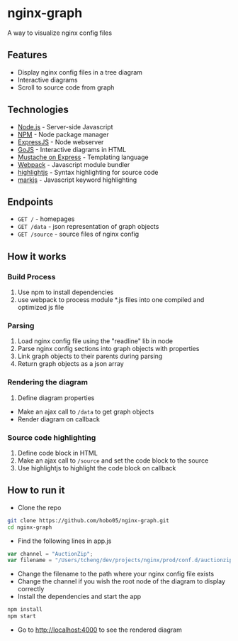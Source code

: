 # nginx-graph
A way to visualize nginx config files

## Features
* Display nginx config files in a tree diagram
* Interactive diagrams
* Scroll to source code from graph

## Technologies
* [Node.js](https://nodejs.org) - Server-side Javascript
* [NPM](https://www.npmjs.com/) - Node package manager
* [ExpressJS](http://expressjs.com/) - Node webserver
* [GoJS](http://gojs.net/) - Interactive diagrams in HTML
* [Mustache on Express](https://www.npmjs.com/package/mustache-express) - Templating language
* [Webpack](http://webpack.github.io/docs/) - Javascript module bundler
* [highlightjs](https://highlightjs.org/) - Syntax highlighting for source code
* [markjs](https://markjs.io/) - Javascript keyword highlighting

## Endpoints

* `GET /` - homepages
* `GET /data` - json representation of graph objects
* `GET /source` - source files of nginx config

## How it works

### Build Process
1. Use npm to install dependencies
2. use webpack to process module *.js files into one compiled and optimized js file

### Parsing
1. Load nginx config file using the "readline" lib in node
2. Parse nginx config sections into graph objects with properties
3. Link graph objects to their parents during parsing
4. Return graph objects as a json array

### Rendering the diagram
1. Define diagram properties
* Make an ajax call to `/data` to get graph objects
* Render diagram on callback

### Source code highlighting
1. Define code block in HTML
2. Make an ajax call to `/source` and set the code block to the source
3. Use highlightjs to highlight the code block on callback

## How to run it
* Clone the repo
```bash
git clone https://github.com/hobo05/nginx-graph.git
cd nginx-graph
```
* Find the following lines in app.js
```javascript
var channel = "AuctionZip";
var filename = "/Users/tcheng/dev/projects/nginx/prod/conf.d/auctionzip/auctionzip.com.conf"
```
* Change the filename to the path where your nginx config file exists
* Change the channel if you wish the root node of the diagram to display correctly
* Install the dependencies and start the app
```bash
npm install
npm start
```
* Go to <http://localhost:4000> to see the rendered diagram
